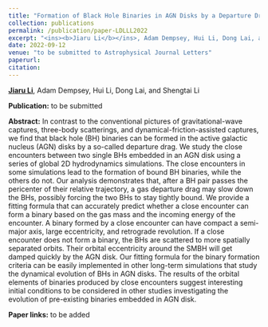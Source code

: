 ```yaml
---
title: "Formation of Black Hole Binaries in AGN Disks by a Departure Drag"
collection: publications
permalink: /publication/paper-LDLLL2022
excerpt: "<ins><b>Jiaru Li</b></ins>, Adam Dempsey, Hui Li, Dong Lai, and Shengtai Li, <i> to be submitted</i>"
date: 2022-09-12
venue: "to be submitted to Astrophysical Journal Letters"
paperurl: 
citation:
---
```


<ins><b>Jiaru Li</b></ins>, Adam Dempsey, Hui Li, Dong Lai, and Shengtai Li

<b>Publication:</b>  to be submitted

<b>Abstract:</b> In contrast to the conventional pictures of gravitational-wave captures, three-body scatterings, and dynamical-friction-assisted captures, we find that black hole (BH) binaries can be formed in the active galactic nucleus (AGN) disks by a so-called departure drag. We study the close encounters between two single BHs embedded in an AGN disk using a series of global 2D hydrodynamics simulations. The close encounters in some simulations lead to the formation of bound BH binaries, while the others do not. Our analysis demonstrates that, after a BH pair passes the pericenter of their relative trajectory, a gas departure drag may slow down the BHs, possibly forcing the two BHs to stay tightly bound. We provide a fitting formula that can accurately predict whether a close encounter can form a binary based on the gas mass and the incoming energy of the encounter. A binary formed by a close encounter can have compact a semi-major axis, large eccentricity, and retrograde revolution. If a close encounter does not form a binary, the BHs are scattered to more spatially separated orbits.  Their orbital eccentricity around the SMBH will get damped quickly by the AGN disk. Our fitting formula for the binary formation criteria can be easily implemented in other long-term simulations that study the dynamical evolution of BHs in AGN disks. The results of the orbital elements of binaries produced by close encounters suggest interesting initial conditions to be considered in other studies investigating the evolution of pre-existing binaries embedded in AGN disk.

<b>Paper links:</b>  to be added
